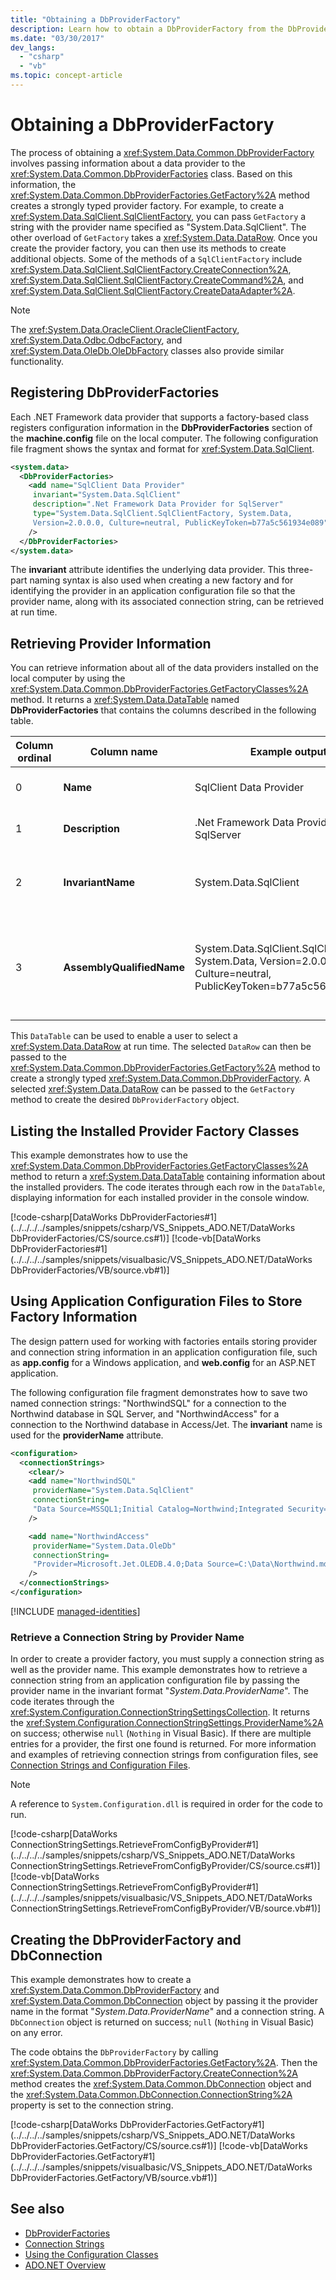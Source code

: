 ```yaml
---
title: "Obtaining a DbProviderFactory"
description: Learn how to obtain a DbProviderFactory from the DbProviderFactories class to work with specific data sources in .NET Framework.
ms.date: "03/30/2017"
dev_langs:
  - "csharp"
  - "vb"
ms.topic: concept-article
---
```

# Obtaining a DbProviderFactory

The process of obtaining a <xref:System.Data.Common.DbProviderFactory> involves passing information about a data provider to the <xref:System.Data.Common.DbProviderFactories> class. Based on this information, the <xref:System.Data.Common.DbProviderFactories.GetFactory%2A> method creates a strongly typed provider factory. For example, to create a <xref:System.Data.SqlClient.SqlClientFactory>, you can pass `GetFactory` a string with the provider name specified as "System.Data.SqlClient". The other overload of `GetFactory` takes a <xref:System.Data.DataRow>. Once you create the provider factory, you can then use its methods to create additional objects. Some of the methods of a `SqlClientFactory` include <xref:System.Data.SqlClient.SqlClientFactory.CreateConnection%2A>, <xref:System.Data.SqlClient.SqlClientFactory.CreateCommand%2A>, and <xref:System.Data.SqlClient.SqlClientFactory.CreateDataAdapter%2A>.

> [!NOTE]
> The <xref:System.Data.OracleClient.OracleClientFactory>, <xref:System.Data.Odbc.OdbcFactory>, and <xref:System.Data.OleDb.OleDbFactory> classes also provide similar functionality.

## Registering DbProviderFactories

 Each .NET Framework data provider that supports a factory-based class registers configuration information in the **DbProviderFactories** section of the **machine.config** file on the local computer. The following configuration file fragment shows the syntax and format for <xref:System.Data.SqlClient>.

```xml
<system.data>
  <DbProviderFactories>
    <add name="SqlClient Data Provider"
     invariant="System.Data.SqlClient"
     description=".Net Framework Data Provider for SqlServer"
     type="System.Data.SqlClient.SqlClientFactory, System.Data,
     Version=2.0.0.0, Culture=neutral, PublicKeyToken=b77a5c561934e089"
    />
  </DbProviderFactories>
</system.data>
```

 The **invariant** attribute identifies the underlying data provider. This three-part naming syntax is also used when creating a new factory and for identifying the provider in an application configuration file so that the provider name, along with its associated connection string, can be retrieved at run time.

## Retrieving Provider Information

 You can retrieve information about all of the data providers installed on the local computer by using the <xref:System.Data.Common.DbProviderFactories.GetFactoryClasses%2A> method. It returns a <xref:System.Data.DataTable> named **DbProviderFactories** that contains the columns described in the following table.

| Column ordinal | Column name     | Example output                             | Description                               |
|----------------|-----------------|--------------------------------------------|-------------------------------------------|
| 0              | **Name**        | SqlClient Data Provider                    | Readable name for the data provider       |
| 1              | **Description** | .Net Framework Data Provider for SqlServer | Readable description of the data provider |
| 2              | **InvariantName** | System.Data.SqlClient | Name that can be used programmatically to refer to the data provider|
| 3              | **AssemblyQualifiedName** | System.Data.SqlClient.SqlClientFactory, System.Data, Version=2.0.0.0, Culture=neutral, PublicKeyToken=b77a5c561934e089 | Fully qualified name of the factory class, which contains enough information to instantiate the object |

 This `DataTable` can be used to enable a user to select a <xref:System.Data.DataRow> at run time. The selected `DataRow` can then be passed to the <xref:System.Data.Common.DbProviderFactories.GetFactory%2A> method to create a strongly typed <xref:System.Data.Common.DbProviderFactory>. A selected <xref:System.Data.DataRow> can be passed to the `GetFactory` method to create the desired `DbProviderFactory` object.

## Listing the Installed Provider Factory Classes

 This example demonstrates how to use the <xref:System.Data.Common.DbProviderFactories.GetFactoryClasses%2A> method to return a <xref:System.Data.DataTable> containing information about the installed providers. The code iterates through each row in the `DataTable`, displaying information for each installed provider in the console window.

 [!code-csharp[DataWorks DbProviderFactories#1](../../../../samples/snippets/csharp/VS_Snippets_ADO.NET/DataWorks DbProviderFactories/CS/source.cs#1)]
 [!code-vb[DataWorks DbProviderFactories#1](../../../../samples/snippets/visualbasic/VS_Snippets_ADO.NET/DataWorks DbProviderFactories/VB/source.vb#1)]

## Using Application Configuration Files to Store Factory Information

 The design pattern used for working with factories entails storing provider and connection string information in an application configuration file, such as **app.config** for a Windows application, and **web.config** for an ASP.NET application.

 The following configuration file fragment demonstrates how to save two named connection strings: "NorthwindSQL" for a connection to the Northwind database in SQL Server, and "NorthwindAccess" for a connection to the Northwind database in Access/Jet. The **invariant** name is used for the **providerName** attribute.

```xml
<configuration>
  <connectionStrings>
    <clear/>
    <add name="NorthwindSQL"
     providerName="System.Data.SqlClient"
     connectionString=
     "Data Source=MSSQL1;Initial Catalog=Northwind;Integrated Security=true"
    />

    <add name="NorthwindAccess"
     providerName="System.Data.OleDb"
     connectionString=
     "Provider=Microsoft.Jet.OLEDB.4.0;Data Source=C:\Data\Northwind.mdb;"
    />
  </connectionStrings>
</configuration>
```

[!INCLUDE [managed-identities](../../../includes/managed-identities.md)]

### Retrieve a Connection String by Provider Name

 In order to create a provider factory, you must supply a connection string as well as the provider name. This example demonstrates how to retrieve a connection string from an application configuration file by passing the provider name in the invariant format "*System.Data.ProviderName*". The code iterates through the <xref:System.Configuration.ConnectionStringSettingsCollection>. It returns the <xref:System.Configuration.ConnectionStringSettings.ProviderName%2A> on success; otherwise `null` (`Nothing` in Visual Basic). If there are multiple entries for a provider, the first one found is returned. For more information and examples of retrieving connection strings from configuration files, see [Connection Strings and Configuration Files](connection-strings-and-configuration-files.md).

> [!NOTE]
> A reference to `System.Configuration.dll` is required in order for the code to run.

 [!code-csharp[DataWorks ConnectionStringSettings.RetrieveFromConfigByProvider#1](../../../../samples/snippets/csharp/VS_Snippets_ADO.NET/DataWorks ConnectionStringSettings.RetrieveFromConfigByProvider/CS/source.cs#1)]
 [!code-vb[DataWorks ConnectionStringSettings.RetrieveFromConfigByProvider#1](../../../../samples/snippets/visualbasic/VS_Snippets_ADO.NET/DataWorks ConnectionStringSettings.RetrieveFromConfigByProvider/VB/source.vb#1)]

## Creating the DbProviderFactory and DbConnection

 This example demonstrates how to create a <xref:System.Data.Common.DbProviderFactory> and <xref:System.Data.Common.DbConnection> object by passing it the provider name in the format "*System.Data.ProviderName*" and a connection string. A `DbConnection` object is returned on success; `null` (`Nothing` in Visual Basic) on any error.

 The code obtains the `DbProviderFactory` by calling <xref:System.Data.Common.DbProviderFactories.GetFactory%2A>. Then the <xref:System.Data.Common.DbProviderFactory.CreateConnection%2A> method creates the <xref:System.Data.Common.DbConnection> object and the <xref:System.Data.Common.DbConnection.ConnectionString%2A> property is set to the connection string.

 [!code-csharp[DataWorks DbProviderFactories.GetFactory#1](../../../../samples/snippets/csharp/VS_Snippets_ADO.NET/DataWorks DbProviderFactories.GetFactory/CS/source.cs#1)]
 [!code-vb[DataWorks DbProviderFactories.GetFactory#1](../../../../samples/snippets/visualbasic/VS_Snippets_ADO.NET/DataWorks DbProviderFactories.GetFactory/VB/source.vb#1)]

## See also

- [DbProviderFactories](dbproviderfactories.md)
- [Connection Strings](connection-strings.md)
- [Using the Configuration Classes](/previous-versions/aspnet/ms228063(v=vs.100))
- [ADO.NET Overview](ado-net-overview.md)
